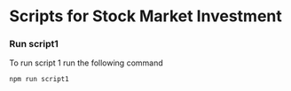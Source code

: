 # Scripts for Stock Market Investment

### Run script1

To run script 1 run the following command

```bash
npm run script1
```
